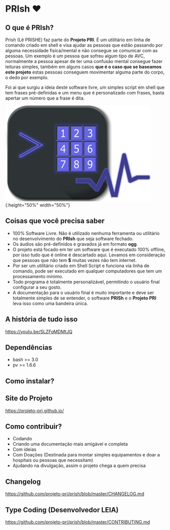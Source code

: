 # PRIsh ❤

## O que é PRIsh?
Prish (Lê PRISHE) faz parte do **Projeto PRI**. É um utilitário em linha de comando criado em shell e visa ajudar as pessoas que estão passando por alguma necessidade fisica/mental e não consegue se comunicar com as pessoas.
Um exemplo é um pessoa que sofreu algum tipo de AVC, normalmente a pessoa apesar de ter uma confusão mental consegue fazer leituras simples, também em alguns casos **que é o caso que se baseamos este projeto** estas pessoas conseguem movimentar alguma parte do corpo, o dedo por exemplo.

Foi ai que surgiu a ideia deste software livre, um simples script em shell que tem frases pré-definidas e um menu que é personalizado com frases, basta apertar um número que a frase é dita.

![PRIsh Logo](prish.png){:height="50%" width="50%"}

## Coisas que você precisa saber
- 100% Software Livre. Não é utilizado nenhuma ferramenta ou utilitário no desenvolvimento do **PRIsh** que seja software fechado.
- Os áudios são pré-definidos e gravados já em formato **ogg**.
- O projeto está focado em ter um software que é executado 100% offline, por isso tudo que é online é descartado aqui. Levamos em consideração que pessoas que não tem **$** muitas vezes não tem internet.
- Por ser um utilitário criado em Shell Script e funciona via linha de comando, pode ser executado em qualquer computadores que tem um processamento mínimo.
- Todo programa é totalmente personalizável, permitindo o usuário final configurar a seu gosto.
- A documentação para o usuário final é muito importante e deve ser totalmente simples de se entender, o software **PRISh** e o **Projeto PRI** leva isso como uma bandeira única.

## A história de tudo isso
https://youtu.be/SLZFqMDMtJQ

## Dependências
- bash >= 3.0
- pv   >= 1.6.6 

## Como instalar?


## Site do Projeto
https://projeto-pri.github.io/

## Como contribuir?
- Codando
- Criando uma documentação mais amigável e completa
- Com ideias
- Com Doações (Destinada para montar simples equipamentos e doar a hospitais ou pessoas que necessitam)
- Ajudando na divulgação, assim o projeto chega a quem precisa

## Changelog
https://github.com/projeto-pri/prish/blob/master/CHANGELOG.md

## Type Coding (Desenvolvedor LEIA)
https://github.com/projeto-pri/prish/blob/master/CONTRIBUTING.md
